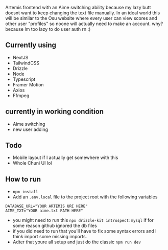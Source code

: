 Artemis frontend with an Aime switching ability because my lazy butt doesnt want to keep changing the text file manually.
In an ideal world this will be similar to the Osu website where every user can view scores and other user "profiles" so noone will actually need to make an account.
why? because Im too lazy to do user auth rn :)

## Currently using
- NextJS
- TailwindCSS
- Drizzle
- Node
- Typescript
- Framer Motion
- Axios
- Ffmpeg

## currently in working condition
- Aime switching
- new user adding

## Todo
- Mobile layout if I actually get somewhere with this
- Whole Chuni UI lol

## How to run
- ```npm install```
- Add an ``` .env.local ``` file to the project root with the following variables
```
DATABASE_URL="YOUR ARTEMIS URI HERE"
AIME_TXT="YOUR aime.txt PATH HERE"
```
- you might need to run this ```npx drizzle-kit introspect:mysql``` if for some reason github ignored the db files
- if you did need to run that you'll have to fix some syntax errors and I think import some missing imports.
- Adter that youre all setup and just do the classic ```npm run dev```
